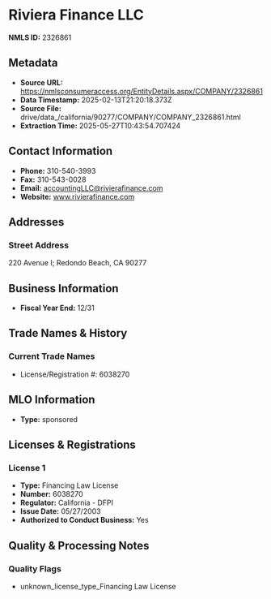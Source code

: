 # Riviera Finance LLC

**NMLS ID:** 2326861

## Metadata
- **Source URL:** https://nmlsconsumeraccess.org/EntityDetails.aspx/COMPANY/2326861
- **Data Timestamp:** 2025-02-13T21:20:18.373Z
- **Source File:** drive/data_/california/90277/COMPANY/COMPANY_2326861.html
- **Extraction Time:** 2025-05-27T10:43:54.707424

## Contact Information
- **Phone:** 310-540-3993
- **Fax:** 310-543-0028
- **Email:** accountingLLC@rivierafinance.com
- **Website:** www.rivierafinance.com

## Addresses
### Street Address
220 Avenue I; Redondo Beach, CA 90277

## Business Information
- **Fiscal Year End:** 12/31

## Trade Names & History
### Current Trade Names
- License/Registration #: 6038270

## MLO Information
- **Type:** sponsored

## Licenses & Registrations

### License 1
- **Type:** Financing Law License
- **Number:** 6038270
- **Regulator:** California - DFPI
- **Issue Date:** 05/27/2003
- **Authorized to Conduct Business:** Yes

## Quality & Processing Notes
### Quality Flags
- unknown_license_type_Financing Law License
